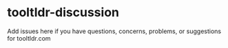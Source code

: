 # tooltldr-discussion
Add issues here if you have questions, concerns, problems, or suggestions for tooltldr.com
